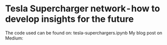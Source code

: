 # Tesla Supercharger network - how to develop insights for the future
The code used can be found on: tesla-superchargers.ipynb
My blog post on Medium: 

